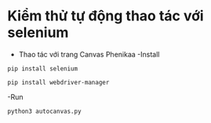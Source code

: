 # Kiểm thử tự động thao tác với selenium
- Thao tác với trang Canvas Phenikaa
-Install
```
pip install selenium
```
```
pip install webdriver-manager
```
-Run
```
python3 autocanvas.py
```

